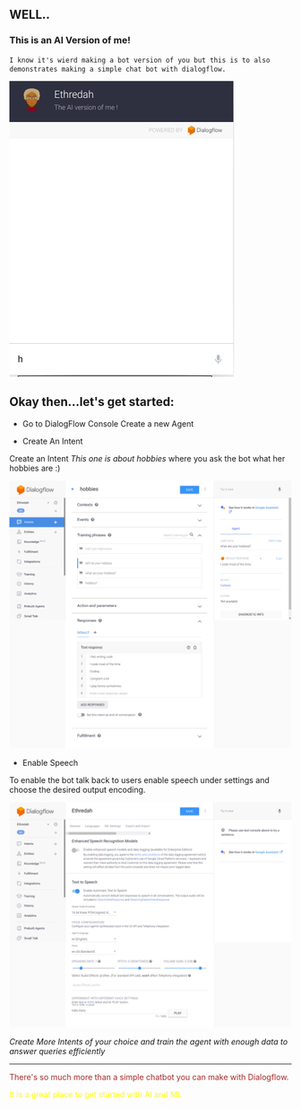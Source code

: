 

## WELL..

### This is an AI Version of me!
	
	I know it's wierd making a bot version of you but this is to also demonstrates making a simple chat bot with dialogflow.

![Chat With Agent](chat.gif "Chat With Agent")




## Okay then...let's get started:

* Go to DialogFlow Console
 Create a new Agent 



 * Create An Intent

  Create an Intent _This one is about hobbies_  where you ask the bot what her hobbies are :)

   ![Hobbies Intent](intent.png "Hobbies Intent")





  * Enable Speech

   To enable the bot talk back to users enable speech under settings and choose the desired output encoding.

   ![Speech Settings](speech.png "Speech Settings")


   *Create More Intents of your choice and train the agent with enough data to answer queries efficiently*



   <hr>

   <p style="color: brown;">There's so much more than a simple chatbot you can make with Dialogflow.</p>

   <p style="color: yellow;">It is a great place to get started with AI and ML</p>

